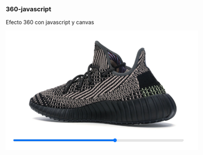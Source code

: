 ### 360-javascript
Efecto 360 con javascript y canvas

![alt text](https://github.com/leonardopernett/360-javascript/blob/master/docs/screen.png)
